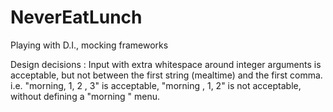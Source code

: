 # NeverEatLunch
Playing with D.I., mocking frameworks

Design decisions : Input with extra whitespace around integer arguments is acceptable, but not between the first string (mealtime) and the first comma.
i.e. "morning, 1, 2 ,  3" is acceptable, "morning  , 1, 2" is not acceptable, without defining a "morning  " menu.
